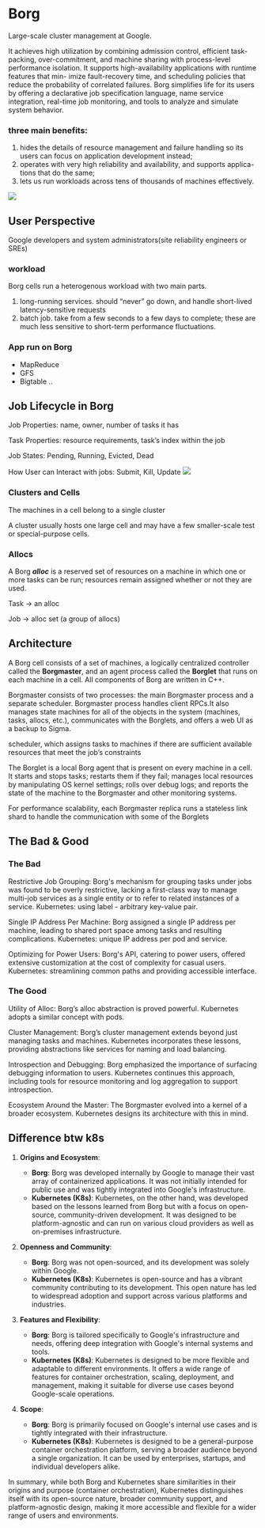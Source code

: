 # Borg
Large-scale cluster management at Google.

It achieves high utilization by combining admission control, efficient task-packing, over-commitment, and machine sharing with process-level performance isolation. It supports high-availability applications with runtime features that min- imize fault-recovery time, and scheduling policies that reduce the probability of correlated failures. Borg simplifies life for its users by offering a declarative job specification language, name service integration, real-time job monitoring, and tools to analyze and simulate system behavior.

### three main benefits:
1. hides the details of resource management and failure handling so its users can focus on application development instead; 
2. operates with very high reliability and availability, and supports applica- tions that do the same; 
3. lets us run workloads across tens of thousands of machines effectively. 

![](./The%20high-level%20architecture%20of%20Borg.png)

## User Perspective
Google developers and system administrators(site reliability engineers or SREs)

### workload
Borg cells run a heterogenous workload with two main parts.
1. long-running services. should “never” go down, and handle short-lived latency-sensitive requests
2. batch job. take from a few seconds to a few days to complete; these are much less sensitive to short-term performance fluctuations. 

### App run on Borg
+ MapReduce
+ GFS
+ Bigtable ..

## Job Lifecycle in Borg
Job Properties: name, owner, number of tasks it has

Task Properties: resource requirements, task’s index within the job

Job States: Pending, Running, Evicted, Dead

How User can Interact with jobs: Submit, Kill, Update
![](./The%20state%20diagram%20for%20both%20jobs%20and%20tasks.png)

### Clusters and Cells
The machines in a cell belong to a single cluster

A cluster usually hosts one large cell and may have a few smaller-scale test or special-purpose cells.

### Allocs
A Borg ***alloc*** is a reserved set of resources on a machine in which one or more tasks can be run; 
resources remain assigned whether or not they are used.

Task → an alloc

Job → alloc set (a group of allocs)


## Architecture
A Borg cell consists of a set of machines, a logically centralized controller called the **Borgmaster**, and an agent process called the **Borglet** that runs on each machine in a cell. All components of Borg are written in C++.

Borgmaster consists of two processes: the main Borgmaster process and a separate scheduler. Borgmaster process handles client RPCs.It also manages state machines for all of the objects in the system (machines, tasks, allocs, etc.), communicates with the Borglets, and offers a web UI as a backup to Sigma.

scheduler, which assigns tasks to machines if there are sufficient available resources that meet the job’s constraints

The Borglet is a local Borg agent that is present on every machine in a cell. It starts and stops tasks; restarts them if they fail; manages local resources by manipulating OS kernel settings; rolls over debug logs; and reports the state of the machine to the Borgmaster and other monitoring systems.

For performance scalability, each Borgmaster replica runs a stateless link shard to handle the communication with some of the Borglets

## The Bad & Good
### The Bad
Restrictive Job Grouping: Borg's mechanism for grouping tasks under jobs was found to be overly restrictive, lacking a first-class way to manage multi-job services as a single entity or to refer to related instances of a service. Kubernetes: using label - arbitrary key-value pair.

Single IP Address Per Machine: Borg assigned a single IP address per machine, leading to shared port space among tasks and resulting complications. Kubernetes: unique IP address per pod and service.

Optimizing for Power Users: Borg's API, catering to power users, offered extensive customization at the cost of complexity for casual users. Kubernetes: streamlining common paths and providing accessible interface.

### The Good
Utility of Alloc: Borg’s alloc abstraction is proved powerful. Kubernetes adopts a similar concept with pods.

Cluster Management: Borg’s cluster management extends beyond just managing tasks and machines. Kubernetes incorporates these lessons, providing abstractions like services for naming and load balancing.

Introspection and Debugging: Borg emphasized the importance of surfacing debugging information to users. Kubernetes continues this approach, including tools for resource monitoring and log aggregation to support introspection.

Ecosystem Around the Master: The Borgmaster evolved into a kernel of a broader ecosystem. Kubernetes designs its architecture with this in mind.


## Difference btw k8s

1. **Origins and Ecosystem**:
   - **Borg**: Borg was developed internally by Google to manage their vast array of containerized applications. It was not initially intended for public use and was tightly integrated into Google's infrastructure.
   - **Kubernetes (K8s)**: Kubernetes, on the other hand, was developed based on the lessons learned from Borg but with a focus on open-source, community-driven development. It was designed to be platform-agnostic and can run on various cloud providers as well as on-premises infrastructure.

2. **Openness and Community**: 
   - **Borg**: Borg was not open-sourced, and its development was solely within Google.
   - **Kubernetes (K8s)**: Kubernetes is open-source and has a vibrant community contributing to its development. This open nature has led to widespread adoption and support across various platforms and industries.

3. **Features and Flexibility**:
   - **Borg**: Borg is tailored specifically to Google's infrastructure and needs, offering deep integration with Google's internal systems and tools.
   - **Kubernetes (K8s)**: Kubernetes is designed to be more flexible and adaptable to different environments. It offers a wide range of features for container orchestration, scaling, deployment, and management, making it suitable for diverse use cases beyond Google-scale operations.

4. **Scope**:
   - **Borg**: Borg is primarily focused on Google's internal use cases and is tightly integrated with their infrastructure.
   - **Kubernetes (K8s)**: Kubernetes is designed to be a general-purpose container orchestration platform, serving a broader audience beyond a single organization. It can be used by enterprises, startups, and individual developers alike.

In summary, while both Borg and Kubernetes share similarities in their origins and purpose (container orchestration), Kubernetes distinguishes itself with its open-source nature, broader community support, and platform-agnostic design, making it more accessible and flexible for a wider range of users and environments.